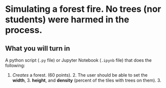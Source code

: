 # Simulating a forest fire. No trees (nor students) were harmed in the process.

## What you will turn in

A python script (`.py` file) or Jupyter Notebook (`.ipynb` file) that does the following:

1. *Creates* a forest. (60 points).
    2. The user should be able to set the **width**, 
    3. **height**, and **density** (percent of the tiles with trees on them).
    3. 